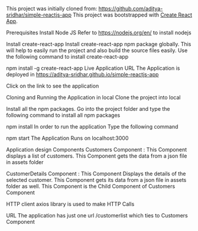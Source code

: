 This project was initially cloned from: https://github.com/aditya-sridhar/simple-reactjs-app
This project was bootstrapped with [Create React App](https://github.com/facebookincubator/create-react-app).

Prerequisites
Install Node JS
Refer to https://nodejs.org/en/ to install nodejs

Install create-react-app
Install create-react-app npm package globally. This will help to easily run the project and also build the source files easily. Use the following command to install create-react-app

npm install -g create-react-app
Live Application URL
The Application is deployed in https://aditya-sridhar.github.io/simple-reactjs-app

Click on the link to see the application

Cloning and Running the Application in local
Clone the project into local

Install all the npm packages. Go into the project folder and type the following command to install all npm packages

npm install
In order to run the application Type the following command

npm start
The Application Runs on localhost:3000

Application design
Components
Customers Component : This Component displays a list of customers. This Component gets the data from a json file in assets folder

CustomerDetails Component : This Component Displays the details of the selected customer. This Component gets its data from a json file in assets folder as well. This Component is the Child Component of Customers Component

HTTP client
axios library is used to make HTTP Calls

URL
The application has just one url /customerlist which ties to Customers Component
